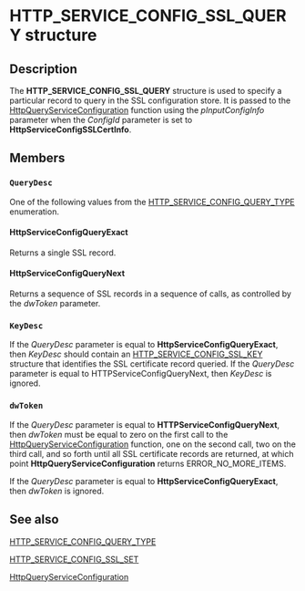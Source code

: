 # HTTP_SERVICE_CONFIG_SSL_QUERY structure

## Description

The
**HTTP_SERVICE_CONFIG_SSL_QUERY** structure is used to specify a particular record to query in the SSL configuration store. It is passed to the
[HttpQueryServiceConfiguration](https://learn.microsoft.com/windows/desktop/api/http/nf-http-httpqueryserviceconfiguration) function using the *pInputConfigInfo* parameter when the *ConfigId* parameter is set to **HttpServiceConfigSSLCertInfo**.

## Members

### `QueryDesc`

One of the following values from the [HTTP_SERVICE_CONFIG_QUERY_TYPE](https://learn.microsoft.com/windows/desktop/api/http/ne-http-http_service_config_query_type) enumeration.

#### HttpServiceConfigQueryExact

Returns a single SSL record.

#### HttpServiceConfigQueryNext

Returns a sequence of SSL records in a sequence of calls, as controlled by the *dwToken* parameter.

### `KeyDesc`

If the *QueryDesc* parameter is equal to **HttpServiceConfigQueryExact**, then *KeyDesc* should contain an
[HTTP_SERVICE_CONFIG_SSL_KEY](https://learn.microsoft.com/windows/desktop/api/http/ns-http-http_service_config_ssl_key) structure that identifies the SSL certificate record queried. If the *QueryDesc* parameter is equal to HTTPServiceConfigQueryNext, then *KeyDesc* is ignored.

### `dwToken`

If the *QueryDesc* parameter is equal to **HTTPServiceConfigQueryNext**, then *dwToken* must be equal to zero on the first call to the
[HttpQueryServiceConfiguration](https://learn.microsoft.com/windows/desktop/api/http/nf-http-httpqueryserviceconfiguration) function, one on the second call, two on the third call, and so forth until all SSL certificate records are returned, at which point
**HttpQueryServiceConfiguration** returns ERROR_NO_MORE_ITEMS.

If the *QueryDesc* parameter is equal to **HttpServiceConfigQueryExact**, then *dwToken* is ignored.

## See also

[HTTP_SERVICE_CONFIG_QUERY_TYPE](https://learn.microsoft.com/windows/desktop/api/http/ne-http-http_service_config_query_type)

[HTTP_SERVICE_CONFIG_SSL_SET](https://learn.microsoft.com/windows/desktop/api/http/ns-http-http_service_config_ssl_set)

[HttpQueryServiceConfiguration](https://learn.microsoft.com/windows/desktop/api/http/nf-http-httpqueryserviceconfiguration)